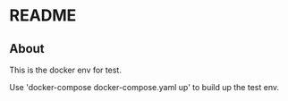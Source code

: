 # README
## About
This is the docker env for test.

Use 'docker-compose docker-compose.yaml up' to build up the test env.